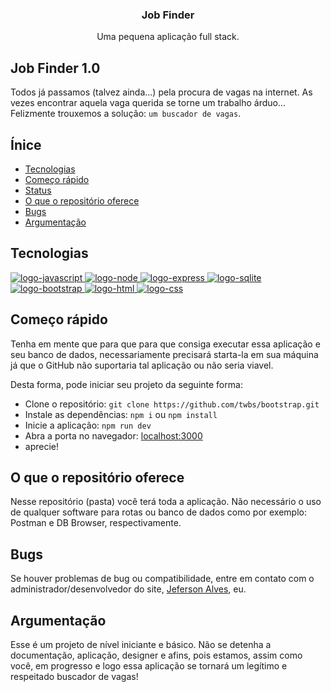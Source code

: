 <h3 align="center">Job Finder</h3>

<p align="center">
    Uma pequena aplicação full stack.
</p>


## Job Finder 1.0

Todos já passamos (talvez ainda...) pela procura de vagas na internet. As vezes encontrar aquela vaga querida se torne um trabalho árduo... Felizmente trouxemos a solução: `um buscador de vagas`.

## Ínice

- [Tecnologias](#tecnologias)
- [Começo rápido](#comeco-rapido)
- [Status](#status)
- [O que o repositório oferece](#o-que-oferece)
- [Bugs](#bugs)
- [Argumentação](#argumentacao)



## Tecnologias

<div class="main">
    <a href="#">
      <img alt="logo-javascript" aling="center" src="https://img.shields.io/badge/JavaScript-F7DF1E?style=for-the-badge&logo=javascript&logoColor=black">
    </a>
    <a href="#">
      <img alt="logo-node" aling="center" src="https://img.shields.io/badge/Node.js-43853D?style=for-the-badge&logo=node.js&logoColor=white">
    </a>
    <a href="#">
      <img alt="logo-express" aling="center" src="https://img.shields.io/badge/Express.js-404D59?style=for-the-badge">
    </a>
    <a href="#">
      <img alt="logo-sqlite" aling="center" src="https://img.shields.io/badge/SQLite-07405E?style=for-the-badge&logo=sqlite&logoColor=white">
    </a>
    <a href="#">
      <img alt="logo-bootstrap" aling="center" src="https://img.shields.io/badge/Bootstrap-563D7C?style=for-the-badge&logo=bootstrap&logoColor=white">
    </a>
    <a href="#">
      <img alt="logo-html" aling="center" src="https://img.shields.io/badge/HTML5-E34F26?style=for-the-badge&logo=html5&logoColor=white">
    </a>
    <a href="#">
      <img alt="logo-css" aling="center" src="https://img.shields.io/badge/CSS3-1572B6?style=for-the-badge&logo=css3&logoColor=white">
    </a>
</div>


## Começo rápido

Tenha em mente que para que para que consiga executar essa aplicação e seu banco de dados, necessariamente precisará starta-la em sua máquina já que o GitHub não suportaria tal aplicação ou não seria viavel.

Desta forma, pode iniciar seu projeto da seguinte forma:

- Clone o repositório: `git clone https://github.com/twbs/bootstrap.git`
- Instale as dependências: `npm i` ou `npm install`
- Inicie a aplicação: `npm run dev`
- Abra a porta no navegador: [localhost:3000](https://localhost:3000)
- aprecie!


## O que o repositório oferece

Nesse repositório (pasta) você terá toda a aplicação. Não necessário o uso de qualquer software para rotas ou banco de dados como por exemplo: Postman e DB Browser, respectivamente.


## Bugs

Se houver problemas de bug ou compatibilidade, entre em contato com o administrador/desenvolvedor do site, [Jeferson Alves](https://jeffalves33.github.io/jeffalves33/), eu.


## Argumentação

Esse é um projeto de nível iniciante e básico. Não se detenha a documentação, aplicação, designer e afins, pois estamos, assim como você, em progresso e logo essa aplicação se tornará um legítimo e respeitado buscador de vagas!


